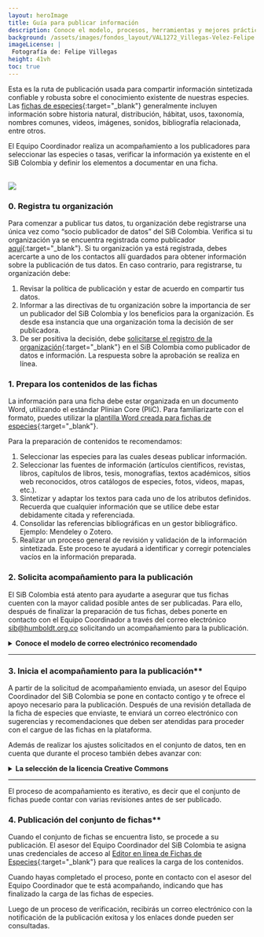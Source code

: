 ```yaml
---
layout: heroImage
title: Guía para publicar información
description: Conoce el modelo, procesos, herramientas y mejores prácticas para publicar información a través del SiB Colombia.
background: /assets/images/fondos_layout/VAL1272_Villegas-Velez-Felipe.jpg
imageLicense: |
 Fotografía de: Felipe Villegas
height: 41vh
toc: true
---
```



Esta es la ruta de publicación usada para compartir información sintetizada confiable y robusta sobre el conocimiento existente de nuestras especies. Las [fichas de especies](https://biodiversidad.co/compartir/tipos-de-datos#fichas-de-especies){:target="_blank"} generalmente incluyen información sobre historia natural, distribución, hábitat, usos, taxonomía, nombres comunes, videos, imágenes, sonidos, bibliografía relacionada, entre otros.

El Equipo Coordinador realiza un acompañamiento a los publicadores para seleccionar las especies o tasas, verificar la información ya existente en el SiB Colombia y definir los elementos a documentar en una ficha.

<br />
<img src="/compartir/Imagenes/RutasDePublicacion_C.png">
<br />

### 0. Registra tu organización

Para comenzar a publicar tus datos, tu organización debe registrarse una única vez como “socio publicador de datos” del SiB Colombia. Verifica si tu organización ya se encuentra registrada como publicador [aquí](https://biodiversidad.co/comunidad/socios-publicadores/){:target="_blank"}. Si tu organización ya está registrada, debes acercarte a uno de los contactos allí guardados para obtener información sobre la publicación de tus datos. En caso contrario, para registrarse, tu organización debe:
1. Revisar la política de publicación y estar de acuerdo en compartir tus datos.
2. Informar a las directivas de tu organización sobre la importancia de ser un publicador del SiB Colombia y los beneficios para la organización. Es desde esa instancia que una organización toma la decisión de ser publicadora.
3. De ser positiva la decisión, debe [solicitarse el registro de la organización](https://biodiversidad.co/compartir/registro){:target="_blank"} en el SiB Colombia como publicador de datos e información. La respuesta sobre la aprobación se realiza en línea.

### 1. Prepara los contenidos de las fichas

La información para una ficha debe estar organizada en un documento Word, utilizando el estándar Plinian Core (PliC). Para familiarizarte con el formato, puedes utilizar la [plantilla Word creada para fichas de especies](https://biodiversidad.co/recursos/plantillas-plinian-core){:target="_blank"}.

Para la preparación de contenidos te recomendamos:
1. Seleccionar las especies para las cuales deseas publicar información.
2. Seleccionar las fuentes de información (artículos científicos, revistas, libros, capítulos de libros, tesis, monografías, textos académicos, sitios web reconocidos, otros catálogos de especies, fotos, videos, mapas, etc.).
3. Sintetizar y adaptar los textos para cada uno de los atributos definidos. Recuerda que cualquier información que se utilice debe estar debidamente citada y referenciada.
4. Consolidar las referencias bibliográficas en un gestor bibliográfico. Ejemplo: Mendeley o Zotero.
5. Realizar un proceso general de revisión y validación de la información sintetizada. Este proceso te ayudará a identificar y corregir potenciales vacíos en la información preparada.


### 2. Solicita acompañamiento para la publicación

El SiB Colombia está atento para ayudarte a asegurar que tus fichas cuenten con la mayor calidad posible antes de ser publicadas. Para ello, después de finalizar la preparación de tus fichas, debes ponerte en contacto con el Equipo Coordinador a través del correo electrónico [sib@humboldt.org.co](https://biodiversidad.co/compartir/guia-para-publicar/) solicitando un acompañamiento para la publicación.

<details>
    <summary markdown="span"><B> Conoce el modelo de correo electrónico recomendado</B></summary>

<br>

Asunto: Publicación de fichas de especies – [nombre de la organización publicadora]<br><br>

Apreciado Equipo Coordinador,<br><br>
 
Mi nombre es `[nombre de la persona encargada de la publicación]`, trabajo para `[nombre de la organización publicadora]` y deseo solicitar un acompañamiento para la publicación de fichas de especies que previamente preparé y validé siguiendo las instrucciones del SiB Colombia.<br><br>
 
Las fichas de especies que deseamos publicar corresponden a…`[una breve descripción de las fichas de especies que serán publicadas. Debe proveer suficiente información para ayudar al Equipo Coordinador a entender si hubo un énfasis en la documentación, como por ejemplo usos, riesgo y extinción, o si se cubrió sólo información general de la descripción taxonómica de la especie.`.<br><br>
 
Adjunto las fichas de especies en formato Word y quedo atento a los próximos pasos.<br><br>
 
Saludo cordial,<br><br>
 
[nombre de la persona encargada de la publicación]

</details>

___


### 3. Inicia el acompañamiento para la publicación**

A partir de la solicitud de acompañamiento enviada, un asesor del Equipo Coordinador del SiB Colombia se pone en contacto contigo y te ofrece el apoyo necesario para la publicación. Después de una revisión detallada de la ficha de especies que enviaste, te enviará un correo electrónico con sugerencias y recomendaciones que deben ser atendidas para proceder con el cargue de las fichas en la plataforma.

Además de realizar los ajustes solicitados en el conjunto de datos, ten en cuenta que durante el proceso también debes avanzar con:

<details>
    <summary markdown="span"><b>La selección de la licencia Creative Commons</b></summary>

<br>
Todos los publicadores de datos deben elegir entre unas opciones preestablecidas de [licencias y herramientas](https://biodiversidad.co/recursos/acceso-abierto){:target="_blank"} *Creative Commons*, que determinará la forma como los comparten y las condiciones que imponen a los usuarios que los reutilicen.<br><br>

CC0, permite cualquier uso sin restricciones, incluso con fines comerciales.<br>
CC BY, permite cualquier uso, incluso con fines comerciales, siempre que te sea reconocida la autoría de la publicación.<br>
CC BY-NC, permite al público cualquier uso no comercial, siempre que te sea reconocida la autoría de la publicación.<br>
CC BY-SA, permite cualquier uso, incluso con fines comerciales, siempre que te sea reconocida la autoría de la publicación y licencie su nueva creación bajo las mismas condiciones.<br>
CC BY-SA-NC, permite al público cualquier uso no comercial, siempre que te sea reconocida la autoría de la publicación y licencie su nueva creación bajo las mismas condiciones.<br>

</details>

___

El proceso de acompañamiento es iterativo, es decir que el conjunto de fichas puede contar con varias revisiones antes de ser publicado.


### 4. Publicación del conjunto de fichas**

Cuando el conjunto de fichas se encuentra listo, se procede a su publicación. El asesor del Equipo Coordinador del SiB Colombia te asigna unas credenciales de acceso al [Editor en línea de Fichas de Especies](http://editor.catalogo.biodiversidad.co/login){:target="_blank"} para que realices la carga de los contenidos.

Cuando hayas completado el proceso, ponte en contacto con el asesor del Equipo Coordinador que te está acompañando, indicando que has finalizado la carga de las fichas de especies.

Luego de un proceso de verificación, recibirás un correo electrónico con la notificación de la publicación exitosa y los enlaces donde pueden ser consultadas.
